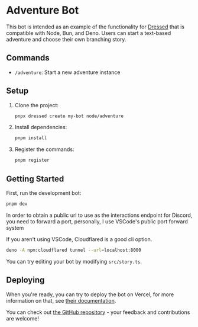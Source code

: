 # Adventure Bot

This bot is intended as an example of the functionality for
[Dressed](https://dressed.vercel.app) that is compatible with Node,
Bun, and Deno. Users can start a text-based adventure
and choose their own branching story.

## Commands

- `/adventure`: Start a new adventure instance

## Setup

1. Clone the project:
   ```sh
   pnpx dressed create my-bot node/adventure
   ```

2. Install dependencies:
   ```sh
   pnpm install
   ```

3. Register the commands:
   ```sh
   pnpm register
   ```

## Getting Started

First, run the development bot:

```sh
pnpm dev
```

In order to obtain a public url to use as the interactions endpoint for Discord,
you need to forward a port, personally, I use VSCode's public port forward
system

If you aren't using VSCode, Cloudflared is a good cli option.

```sh
deno -A npm:cloudflared tunnel --url=localhost:8000
```

You can try editing your bot by modifying `src/story.ts`.

## Deploying

When you're ready, you can try to deploy the bot on Vercel, for more information on that, see [their documentation](https://vercel.com/docs/deployments).

You can check out
[the GitHub repository](https://github.com/inbestigator/dressed) - your feedback
and contributions are welcome!
